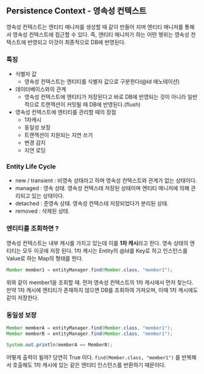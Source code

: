 ## Persistence Context - 영속성 컨텍스트

영속성 컨텍스트는 엔티티 매니저를 생성할 때 같이 만들어 지며 엔티티 매니저를 통해서 영속성 컨텍스트에 접근할 수 있다. 즉, 엔티티 매니저가 하는 어떤 행위는 영속성 컨텍스트에 반영되고 이것이 최종적으로 DB에 반영된다.

### 특징

- 식별자 값
  - 영속성 컨텍스트는 엔티티를 식별자 값으로 구분한다(@Id 애노테이션)
- 데이터베이스와의 관계
  - 영속성 컨텍스트에 엔티티가 저장된다고 바로 DB에 반영되는 것이 아니라 일반적으로 트랜잭션이 커밋될 때 DB에 반영된다.(flush)
- 영속성 컨텍스트에 엔티티를 관리할 때의 장점
  - 1차캐시
  - 동일성 보장
  - 트랜잭션이 지원되는 지연 쓰기
  - 변경 감지
  - 지연 로딩



###  Entity Life Cycle

- new / transient : 비영속 상태라고 하며 영속성 컨텍스트와 관계가 없는 상태이다.
- managed : 영속 상태. 영속성 컨텍스테 저장된 상태이며 엔티티 매니저에 의해 관리되고 있는 상태이다.
- detached : 준영속 상태. 영속성 컨텍스테 저장되었다가 분리된 상태.
- removed : 삭제된 상태.



### 엔티티를 조회하면 ?

영속성 컨텍스트는 내부 캐시를 가지고 있는데 이를 **1차 캐시**라고 한다. 영속 상태의 엔티티는 모두 이곳에 저장 된다. 1차 캐시는 Entity의 @Id를 Key로 하고 인스턴스를 Value로 하는 Map의 형태를 띈다.

```java
Member member1 = entityManager.find(Member.class, "member1");
```

위와 같이 member1을 조회할 때. 먼저 영속성 컨텍스트의 1차 캐시에서 먼저 찾는다. 만약 1차 캐시에 엔티티가 존재하지 않으면 DB를 조회하여 가져오며, 이때 1차 캐시에도 같이 저장한다.



### 동일성 보장

```java
Member memberA = entityManager.find(Member.class, "member1");
Member memberB = entityManager.find(Member.class, "member1");

System.out.println(memberA == MemberB);
```

어떻게 출력이 될까? 당연히 True 이다.  `find(Member.class, "member1")` 를 반복해서 호출해도 1차 캐시에 있는 같은 엔티티 인스턴스를 반환하기 때문이다.



